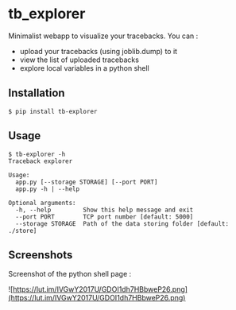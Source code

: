 # tb_explorer

Minimalist webapp to visualize your tracebacks. You can :
- upload your tracebacks (using joblib.dump) to it
- view the list of uploaded tracebacks
- explore local variables in a python shell

## Installation

```
$ pip install tb-explorer
```

## Usage

```
$ tb-explorer -h
Traceback explorer

Usage:
  app.py [--storage STORAGE] [--port PORT]
  app.py -h | --help

Optional arguments:
  -h, --help         Show this help message and exit
  --port PORT        TCP port number [default: 5000]
  --storage STORAGE  Path of the data storing folder [default: ./store]
```

## Screenshots

Screenshot of the python shell page :

![https://lut.im/IVGwY2017U/GDOI1dh7HBbweP26.png](https://lut.im/IVGwY2017U/GDOI1dh7HBbweP26.png)
